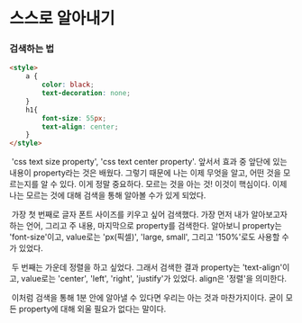 # 스스로 알아내기



### 검색하는 법

```html
<style>
    a {
        color: black;
        text-decoration: none;
    }
    h1{
        font-size: 55px;
        text-align: center;
    }
</style>
```

​	'css text size property', 'css text center property'. 앞서서 효과 중 앞단에 있는 내용이 property라는 것은 배웠다. 그렇기 때문에 나는 이제 무엇을 알고, 어떤 것을 모르는지를 알 수 있다. 이게 정말 중요하다. 모르는 것을 아는 것! 이것이 핵심이다. 이제 나는 모르는 것에 대해 검색을 통해 알아볼 수가 있게 되었다.

​	가장 첫 번째로 글자 폰트 사이즈를 키우고 싶어 검색했다. 가장 먼저 내가 알아보고자 하는 언어, 그리고 주 내용, 마지막으로 property를 검색한다. 알아보니 property는 'font-size'이고, value로는 'px(픽셀)', 'large, small', 그리고 '150%'로도 사용할 수가 있었다.

​	두 번째는 가운데 정렬을 하고 싶었다. 그래서 검색한 결과 property는 'text-align'이고, value로는 'center', 'left', 'right', 'justify'가 있었다. align은 '정렬'을 의미한다.

​	이처럼 검색을 통해 1분 안에 알아낼 수 있다면 우리는 아는 것과 마찬가지이다. 굳이 모든 property에 대해 외울 필요가 없다는 말이다.